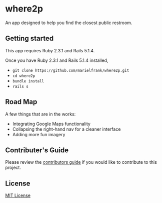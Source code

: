 # where2p

An app designed to help you find the closest public restroom.

## Getting started

This app requires Ruby 2.3.1 and Rails 5.1.4.

Once you have Ruby 2.3.1 and Rails 5.1.4 installed,

 * `git clone https://github.com/marielfrank/where2p.git`
 * `cd where2p`
 * `bundle install`
 * `rails s`

## Road Map

A few things that are in the works:
* Integrating Google Maps functionality
* Collapsing the right-hand nav for a cleaner interface
* Adding more fun imagery

## Contributer's Guide
Please review the [contributors guide](https://github.com/marielfrank/where2p/blob/master/contributers-guide.md) if you would like to contribute to this project.

## License
[MIT License](https://github.com/marielfrank/where2p/blob/master/LICENSE)